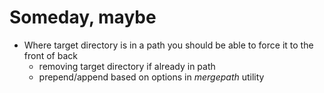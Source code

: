 
# Someday, maybe

+ Where target directory is in a path you should be able to force it to the front of back
    - removing target directory if already in path
    - prepend/append based on options in _mergepath_ utility

